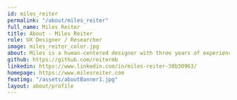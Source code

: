 ```yaml
---
id: miles_reiter
permalink: "/about/miles_reiter"
full_name: Miles Reiter
title: About - Miles Reiter
role: UX Designer / Researcher
image: miles_reiter_color.jpg
about: Miles is a human-centered designer with three years of experience working with a variety of early-stage startups across both Design and Product Management. He's passionate about leveraging and scaling user research to better target meaningful outcomes for users and to ensure every part of an experience plays its role in helping to attain them. Outside of work Miles can often be found dabbling in music production and photography, or diving into his ever-in-rotation stacks of books.
github: https://github.com/reitermb
linkedin: https://www.linkedin.com/in/miles-reiter-30b30963/
homepage: https://www.milesreiter.com
featimg: "/assets/aboutBanner1.jpg"
layout: about/profile
---
```

